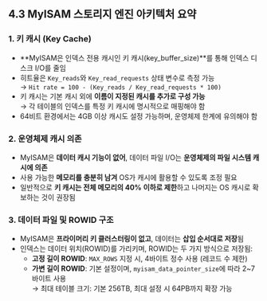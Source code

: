 ## 4.3 MyISAM 스토리지 엔진 아키텍처 요약

### 1. 키 캐시 (Key Cache)

- **MyISAM은 인덱스 전용 캐시인 키 캐시(key_buffer_size)**를 통해 인덱스 디스크 I/O를 줄임
- 히트율은 `Key_reads`와 `Key_read_requests` 상태 변수로 측정 가능  
  → `Hit rate = 100 - (Key_reads / Key_read_requests * 100)`
- 키 캐시는 기본 캐시 외에 **이름이 지정된 캐시를 추가로 구성 가능**  
  → 각 테이블의 인덱스를 특정 키 캐시에 명시적으로 매핑해야 함
- 64비트 환경에서는 4GB 이상 캐시도 설정 가능하며, 운영체제 한계에 유의해야 함

### 2. 운영체제 캐시 의존

- MyISAM은 **데이터 캐시 기능이 없어**, 데이터 파일 I/O는 **운영체제의 파일 시스템 캐시에 의존**
- 사용 가능한 **메모리를 충분히 남겨** OS가 캐시에 활용할 수 있도록 조정 필요
- 일반적으로 **키 캐시는 전체 메모리의 40% 이하로 제한**하고 나머지는 OS 캐시로 확보하는 것이 권장됨

### 3. 데이터 파일 및 ROWID 구조

- MyISAM은 **프라이머리 키 클러스터링이 없고**, 데이터는 **삽입 순서대로 저장**됨
- 인덱스는 데이터 위치(ROWID)를 가리키며, ROWID는 두 가지 방식으로 저장됨:
    - **고정 길이 ROWID**: `MAX_ROWS` 지정 시, 4바이트 정수 사용 (레코드 수 제한)
    - **가변 길이 ROWID**: 기본 설정이며, `myisam_data_pointer_size`에 따라 2~7바이트 사용  
      → 최대 테이블 크기: 기본 256TB, 최대 설정 시 64PB까지 확장 가능